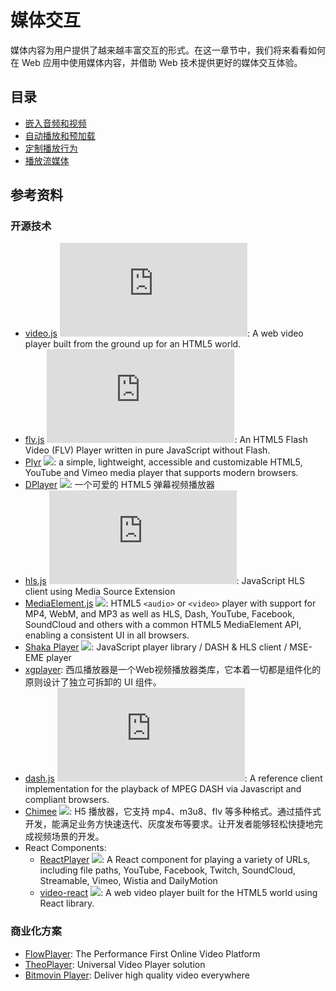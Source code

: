 # 媒体交互

媒体内容为用户提供了越来越丰富交互的形式。在这一章节中，我们将来看看如何在 Web 应用中使用媒体内容，并借助 Web 技术提供更好的媒体交互体验。

## 目录

- [嵌入音频和视频](./01_audio_and_video)
- [自动播放和预加载](./02_autoplay_and_preload)
- [定制播放行为](./03_player)
- [播放流媒体](./04_stream)

## 参考资料

### 开源技术

- [video.js](https://github.com/videojs/video.js) ![](https://img.shields.io/github/stars/videojs/video.js?style=social): A web video player built from the ground up for an HTML5 world.
- [flv.js](https://github.com/bilibili/flv.js) ![](https://img.shields.io/github/stars/bilibili/flv.js?style=social): An HTML5 Flash Video (FLV) Player written in pure JavaScript without Flash.
- [Plyr](https://github.com/sampotts/plyr) ![](https://img.shields.io/github/stars/sampotts/plyr?style=social): a simple, lightweight, accessible and customizable HTML5, YouTube and Vimeo media player that supports modern browsers.
- [DPlayer](https://github.com/DIYgod/DPlayer) ![](https://img.shields.io/github/stars/DIYgod/DPlayer?style=social): 一个可爱的 HTML5 弹幕视频播放器
- [hls.js](https://github.com/video-dev/hls.js) ![](https://img.shields.io/github/stars/video-dev/hls.js?style=social): JavaScript HLS client using Media Source Extension
- [MediaElement.js](https://github.com/mediaelement/mediaelement) ![](https://img.shields.io/github/stars/mediaelement/mediaelement?style=social): HTML5 `<audio>` or `<video>` player with support for MP4, WebM, and MP3 as well as HLS, Dash, YouTube, Facebook, SoundCloud and others with a common HTML5 MediaElement API, enabling a consistent UI in all browsers.
- [Shaka Player](https://github.com/google/shaka-player) ![](https://img.shields.io/github/stars/google/shaka-player?style=social): JavaScript player library / DASH & HLS client / MSE-EME player
- [xgplayer](https://github.com/bytedance/xgplayer): 西瓜播放器是一个Web视频播放器类库，它本着一切都是组件化的原则设计了独立可拆卸的 UI 组件。
- [dash.js](https://github.com/Dash-Industry-Forum/dash.js) ![](https://img.shields.io/github/stars/Dash-Industry-Forum/dash.js?style=social): A reference client implementation for the playback of MPEG DASH via Javascript and compliant browsers.
- [Chimee](https://github.com/Chimeejs/chimee) ![](https://img.shields.io/github/stars/Chimeejs/chimee?style=social): H5 播放器，它支持 mp4、m3u8、flv 等多种格式。通过插件式开发，能满足业务方快速迭代、灰度发布等要求。让开发者能够轻松快捷地完成视频场景的开发。
- React Components: 
  - [ReactPlayer](https://github.com/CookPete/react-player) ![](https://img.shields.io/github/stars/CookPete/react-player?style=social): A React component for playing a variety of URLs, including file paths, YouTube, Facebook, Twitch, SoundCloud, Streamable, Vimeo, Wistia and DailyMotion
  - [video-react](https://github.com/video-react/video-react) ![](https://img.shields.io/github/stars/video-react/video-react?style=social): A web video player built for the HTML5 world using React library.

### 商业化方案

- [FlowPlayer](https://flowplayer.com/): The Performance First Online Video Platform
- [TheoPlayer](https://www.theoplayer.com/): Universal Video Player solution
- [Bitmovin Player](https://bitmovin.com/docs/player): Deliver high quality video everywhere